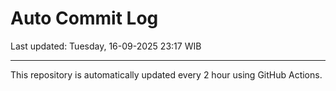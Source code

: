 # Auto Commit Log

Last updated: Tuesday, 16-09-2025 23:17 WIB

---

This repository is automatically updated every 2 hour using GitHub Actions.
